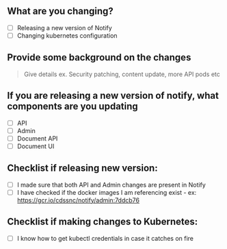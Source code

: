 ## What are you changing?
- [ ] Releasing a new version of Notify
- [ ] Changing kubernetes configuration

## Provide some background on the changes
> Give details ex. Security patching, content update, more API pods etc

## If you are releasing a new version of notify, what components are you updating
- [ ] API
- [ ] Admin
- [ ] Document API
- [ ] Document UI

## Checklist if releasing new version:
- [ ] I made sure that both API and Admin changes are present in Notify
- [ ] I have checked if the docker images I am referencing exist - ex: https://gcr.io/cdssnc/notify/admin:7ddcb76

## Checklist if making changes to Kubernetes:
- [ ] I know how to get kubectl credentials in case it catches on fire
